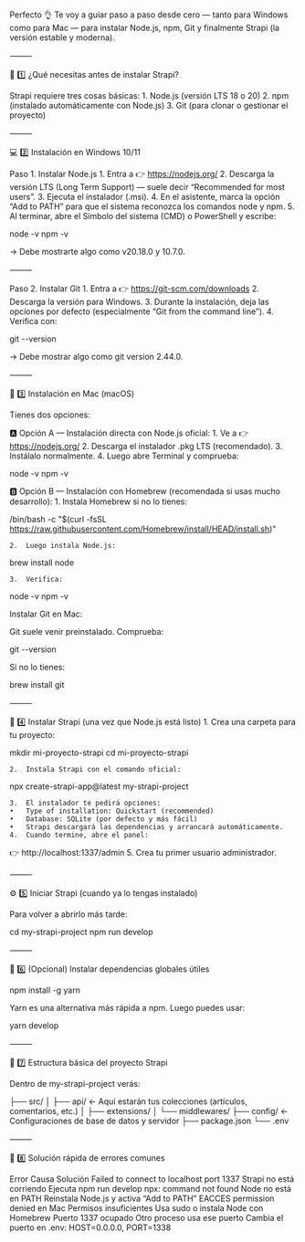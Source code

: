 Perfecto 👌
Te voy a guiar paso a paso desde cero — tanto para Windows como para Mac — para instalar Node.js, npm, Git y finalmente Strapi (la versión estable y moderna).

⸻

🧩 1️⃣ ¿Qué necesitas antes de instalar Strapi?

Strapi requiere tres cosas básicas:
	1.	Node.js (versión LTS 18 o 20)
	2.	npm (instalado automáticamente con Node.js)
	3.	Git (para clonar o gestionar el proyecto)

⸻

💻 2️⃣ Instalación en Windows 10/11

Paso 1. Instalar Node.js
	1.	Entra a 👉 https://nodejs.org/
	2.	Descarga la versión LTS (Long Term Support) — suele decir “Recommended for most users”.
	3.	Ejecuta el instalador (.msi).
	4.	En el asistente, marca la opción “Add to PATH” para que el sistema reconozca los comandos node y npm.
	5.	Al terminar, abre el Símbolo del sistema (CMD) o PowerShell y escribe:

node -v
npm -v

→ Debe mostrarte algo como v20.18.0 y 10.7.0.

⸻

Paso 2. Instalar Git
	1.	Entra a 👉 https://git-scm.com/downloads
	2.	Descarga la versión para Windows.
	3.	Durante la instalación, deja las opciones por defecto (especialmente “Git from the command line”).
	4.	Verifica con:

git --version

→ Debe mostrar algo como git version 2.44.0.

⸻

🍏 3️⃣ Instalación en Mac (macOS)

Tienes dos opciones:

🅰️ Opción A — Instalación directa con Node.js oficial:
	1.	Ve a 👉 https://nodejs.org/
	2.	Descarga el instalador .pkg LTS (recomendado).
	3.	Instálalo normalmente.
	4.	Luego abre Terminal y comprueba:

node -v
npm -v



🅱️ Opción B — Instalación con Homebrew (recomendada si usas mucho desarrollo):
	1.	Instala Homebrew si no lo tienes:

/bin/bash -c "$(curl -fsSL https://raw.githubusercontent.com/Homebrew/install/HEAD/install.sh)"


	2.	Luego instala Node.js:

brew install node


	3.	Verifica:

node -v
npm -v



Instalar Git en Mac:

Git suele venir preinstalado. Comprueba:

git --version

Si no lo tienes:

brew install git


⸻

🚀 4️⃣ Instalar Strapi (una vez que Node.js está listo)
	1.	Crea una carpeta para tu proyecto:

mkdir mi-proyecto-strapi
cd mi-proyecto-strapi


	2.	Instala Strapi con el comando oficial:

npx create-strapi-app@latest my-strapi-project


	3.	El instalador te pedirá opciones:
	•	Type of installation: Quickstart (recommended)
	•	Database: SQLite (por defecto y más fácil)
	•	Strapi descargará las dependencias y arrancará automáticamente.
	4.	Cuando termine, abre el panel:
👉 http://localhost:1337/admin
	5.	Crea tu primer usuario administrador.

⸻

⚙️ 5️⃣ Iniciar Strapi (cuando ya lo tengas instalado)

Para volver a abrirlo más tarde:

cd my-strapi-project
npm run develop


⸻

🧠 6️⃣ (Opcional) Instalar dependencias globales útiles

npm install -g yarn

Yarn es una alternativa más rápida a npm.
Luego puedes usar:

yarn develop


⸻

🧩 7️⃣ Estructura básica del proyecto Strapi

Dentro de my-strapi-project verás:

├── src/
│   ├── api/              ← Aquí estarán tus colecciones (artículos, comentarios, etc.)
│   ├── extensions/
│   └── middlewares/
├── config/               ← Configuraciones de base de datos y servidor
├── package.json
└── .env


⸻

🧰 8️⃣ Solución rápida de errores comunes

Error	Causa	Solución
Failed to connect to localhost port 1337	Strapi no está corriendo	Ejecuta npm run develop
npx: command not found	Node no está en PATH	Reinstala Node.js y activa “Add to PATH”
EACCES permission denied en Mac	Permisos insuficientes	Usa sudo o instala Node con Homebrew
Puerto 1337 ocupado	Otro proceso usa ese puerto	Cambia el puerto en .env: HOST=0.0.0.0, PORT=1338


